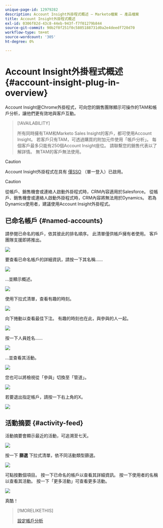 ```yaml
---
unique-page-id: 12979282
description: Account Insight外掛程式概述 — Marketo檔案 — 產品檔案
title: Account Insight外掛程式概述
exl-id: 0306f82d-43c8-44eb-943f-f7f01279b844
source-git-commit: 90b2f0f251f0c5805188731d0a2e4deedf720d70
workflow-type: tm+mt
source-wordcount: '305'
ht-degree: 0%

---
```


# Account Insight外掛程式概述 {#account-insight-plug-in-overview}

Account Insight是Chrome外掛程式，可向您的銷售團隊顯示可操作的TAM和帳戶分析，讓他們更有效地與客戶互動。

>[!AVAILABILITY]
>
>所有同時擁有TAM和Marketo Sales Insight的客戶，都可使用Account Insight。 若客戶只有TAM，可透過購買的附加元件使用「帳戶分析」。 每個客戶最多只能有250個Account Insight座位。 請聯繫您的銷售代表以了解詳情。 無TAM的客戶無法使用。

>[!CAUTION]
>
>Account Insight外掛程式在具有 [僅SSO](/help/marketo/product-docs/administration/additional-integrations/restrict-user-login-to-sso-only.md) （單一登入）已啟用。

>[!CAUTION]
>
>從帳戶、銷售機會或連絡人啟動外掛程式時，CRM內容適用於Salesforce。 從帳戶、銷售機會或連絡人啟動外掛程式時，CRM內容將無法用於Dynamics。 若為Dynamics使用者，建議使用Account Insight外掛程式。

## 已命名帳戶 {#named-accounts}

請參閱已命名的帳戶，依其彼此的排名順序。 此清單僅供帳戶擁有者使用。 客戶團隊支援即將推出。

![](assets/na1.png)

要查看已命名帳戶的詳細資訊，請按一下其名稱……

![](assets/na3.png)

...並顯示概述。

![](assets/na4.png)

使用下拉式清單，查看有趣的時刻。

![](assets/na5.png)

向下捲動以查看最佳下注。 有趣的時刻也在此，與參與的人一起。

![](assets/na6.png)

按一下人員姓名……

![](assets/na7.png)

...並查看其活動。

![](assets/na8.png)

您也可以將檢視從「參與」切換至「管道」。

![](assets/na9.png)

若要退出指定帳戶，請按一下右上角的X。

![](assets/na10.png)

## 活動摘要 {#activity-feed}

活動摘要會顯示最近的活動，可追溯至七天。

![](assets/af1.png)

按一下 **篩選** 下拉式清單，依不同活動類型篩選。

![](assets/af2.png)

可點按數個項目。 按一下已命名的帳戶以查看其詳細資訊。 按一下使用者的名稱以查看其活動。 按一下「更多活動」可查看更多活動。

![](assets/af3.png)

真酷！

>[!MORELIKETHIS]
>
>[設定帳戶分析](/help/marketo/product-docs/target-account-management/setup-tam/set-up-account-insight.md)
